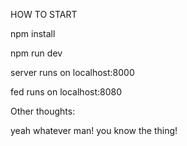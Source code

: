 HOW TO START

npm install

npm run dev

server runs on localhost:8000

fed runs on localhost:8080

Other thoughts:

yeah whatever man! you know the thing!





